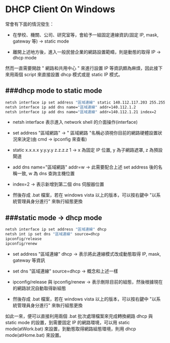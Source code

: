 # DHCP Client On Windows

<script type="text/javascript" src="js/general.js"></script>

常會有下面的情況發生：

* 在學校、機關、公司、研究室等，會給予一組固定連線資訊(固定 IP, mask, gateway 等) -> static mode

* 離開上述地方後，進入一般民營企業的網路設置範疇，則是動態的取得 IP -> dhcp mode

然而一直需要開啟 " 網路和共用中心 " 來進行設置 IP 等資訊頗為麻煩，因此接下來用兩個 script 來直接設置 dhcp 模式或是 static IP 模式。

###dhcp mode to static mode
---

```Bash
netsh interface ip set address "區域連線" static 140.112.117.203 255.255.255.0 140.112.117.254 1
netsh interface ip add dns name="區域連線" addr=140.112.1.2
netsh interface ip add dns name="區域連線" addr=140.112.1.21 index=2
```

* netsh interface 表示進入 network shell 的介面操作(interface)

* set address "區域網路" -> " 區域網路 "名稱必須視你目前的網路硬體設置狀況來決定(由 cmd -> ipconfig 來查看)

* static x.x.x.x y.y.y.y z.z.z.z 1 -> x 為固定 IP 位置, y 為子網路遮罩, z 為預設閘道

* add dns name="區域網路" addr=w -> 此需要配合上述 set address 後的名稱一致, w 為 dns 查詢主機位置

* index=2 -> 表示新增到第二個 dns 伺服器位置

* 然後存成 .bat 檔案，若在 windows vista 以上的版本，可以按右鍵中 "以系統管理員身分進行" 來執行組態更換

###static mode → dhcp mode
---

```Bash
netsh interface ip set address "區域連線" dhcp
netsh int ip set dns "區域連線" source=dhcp
ipconfig/release
ipconfig/renew
```

* set address "區域連線" dhcp -> 表示將此連線模式改成動態取得 IP, mask, gateway 等資訊

* set dns "區域連線" source=dhcp -> 概念和上述一樣

* ipconfig/release 與 ipconfig/renew -> 表示刪除目前的組態，然後根據現在的網路狀況自動取得新組態

* 然後存成 .bat 檔案，若在 windows vista 以上的版本，可以按右鍵中 "以系統管理員身分進行" 來執行組態更換

如此一來，便可以直接利用兩個 .bat 批次處理檔案來完成轉換網路 dhcp 與 static mode 的設置，到需要固定 IP 的網路環境，可以用 static mode(atWork.bat) 來設置，到動態取得網路組態環境，則用 dhcp mode(atHome.bat) 來設置。
















